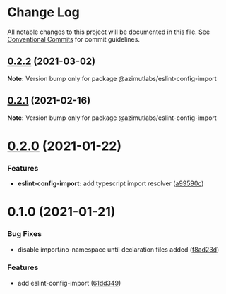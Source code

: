 # Change Log

All notable changes to this project will be documented in this file.
See [Conventional Commits](https://conventionalcommits.org) for commit guidelines.

## [0.2.2](https://github.com/azimutlabs/eslint/compare/@azimutlabs/eslint-config-import@0.2.1...@azimutlabs/eslint-config-import@0.2.2) (2021-03-02)

**Note:** Version bump only for package @azimutlabs/eslint-config-import





## [0.2.1](https://github.com/azimutlabs/eslint/compare/@azimutlabs/eslint-config-import@0.2.0...@azimutlabs/eslint-config-import@0.2.1) (2021-02-16)

**Note:** Version bump only for package @azimutlabs/eslint-config-import





# [0.2.0](https://github.com/azimutlabs/eslint/compare/@azimutlabs/eslint-config-import@0.1.0...@azimutlabs/eslint-config-import@0.2.0) (2021-01-22)


### Features

* **eslint-config-import:** add typescript import resolver ([a99590c](https://github.com/azimutlabs/eslint/commit/a99590c8b75e2b326516a6d6a9a0ec0a562fb5e1))





# 0.1.0 (2021-01-21)


### Bug Fixes

* disable import/no-namespace until declaration files added ([f8ad23d](https://github.com/azimutlabs/eslint/commit/f8ad23defa0b3103d74657d927f49af3ed9485ff))


### Features

* add eslint-config-import ([61dd349](https://github.com/azimutlabs/eslint/commit/61dd3493f7588afb3c1b76c9bc464e5616786677))
